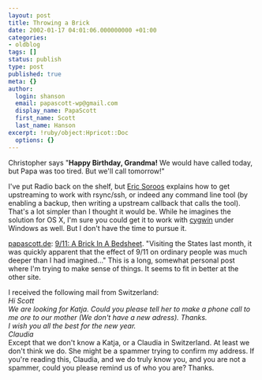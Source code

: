 ```yaml
---
layout: post
title: Throwing a Brick
date: 2002-01-17 04:01:06.000000000 +01:00
categories:
- oldblog
tags: []
status: publish
type: post
published: true
meta: {}
author:
  login: shanson
  email: papascott-wp@gmail.com
  display_name: PapaScott
  first_name: Scott
  last_name: Hanson
excerpt: !ruby/object:Hpricot::Doc
  options: {}
---
```

<p>Christopher says "<b>Happy Birthday, Grandma!</b> We would have called today, but Papa was too tired. But we'll call tomorrow!"</p>
<p>I've put Radio back on the shelf, but <a href="http://www.wiredfool.com/2002/01/16">Eric Soroos</a> explains how to get upstreaming to work with rsync/ssh, or indeed any command line tool (by enabling a backup, then writing a upstream callback that calls the tool). That's a lot simpler than I thought it would be. While he imagines the solution for OS X, I'm sure you could get it to work with <a href="http://www.cygwin.com/">cygwin</a> under Windows as well. But I don't have the time to pursue it.</p>
<p><a href="https://www.papascott.de">papascott.de</a>: <a href="/2002/01/17/index.php#000091">9/11: A Brick In A Bedsheet</a>. "Visiting the States last month, it was quickly apparent that the effect of 9/11 on ordinary people was much deeper than I had imagined..." This is a long, somewhat personal post where I'm trying to make sense of things. It seems to fit in better at the other site. </p>
<p>I received the following mail from Switzerland:<br />
<i>Hi Scott<br />
We are looking for Katja. Could you please tell her to make a phone call to me ore to our mother (We don't have a new adress). Thanks.<br />
I wish you all the best for the new year.<br />
Claudia</i><br />
Except that we don't know a Katja, or a Claudia in Switzerland. At least we don't think we do. She might be a spammer trying to confirm my address. If you're reading this, Claudia, and we do truly know you, and you are not a spammer, could you please remind us of who you are? Thanks.</p>
